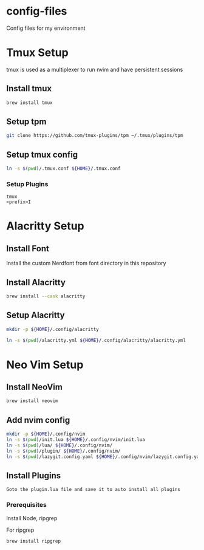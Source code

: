# config-files

Config files for my environment

# Tmux Setup

tmux is used as a multiplexer to run nvim and have persistent sessions

## Install tmux

```bash
brew install tmux
```

## Setup tpm

```bash
git clone https://github.com/tmux-plugins/tpm ~/.tmux/plugins/tpm
```

## Setup tmux config

```bash
ln -s $(pwd)/.tmux.conf ${HOME}/.tmux.conf
```

### Setup Plugins

```
tmux
<prefix>I
```

# Alacritty Setup

## Install Font

Install the custom Nerdfont from font directory in this repository

## Install Alacritty

```bash
brew install --cask alacritty
```

## Setup Alacritty

```bash
mkdir -p ${HOME}/.config/alacritty
```

```bash
ln -s $(pwd)/alacritty.yml ${HOME}/.config/alacritty/alacritty.yml
```

# Neo Vim Setup

## Install NeoVim

```bash
brew install neovim
```

## Add nvim config

```bash
mkdir -p ${HOME}/.config/nvim
ln -s $(pwd)/init.lua ${HOME}/.config/nvim/init.lua
ln -s $(pwd)/lua/ ${HOME}/.config/nvim/
ln -s $(pwd)/plugin/ ${HOME}/.config/nvim/
ln -s $(pwd)/lazygit.config.yaml ${HOME}/.config/nvim/lazygit.config.yaml
```

## Install Plugins

```
Goto the plugin.lua file and save it to auto install all plugins
```

### Prerequisites

Install Node, ripgrep

For ripgrep

```bash
brew install ripgrep
```
